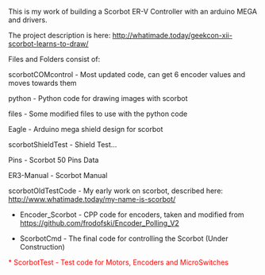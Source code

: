This is my work of building a Scorbot ER-V Controller with an arduino MEGA and drivers.

The project description is here: http://whatimade.today/geekcon-xii-scorbot-learns-to-draw/

Files and Folders consist of:

scorbotCOMcontrol - Most updated code, can get 6 encoder values and moves towards them

python - Python code for drawing images with scorbot

files - Some modified files to use with the python code

Eagle - Arduino mega shield design for scorbot

scorbotShieldTest - Shield Test...

Pins - Scorbot 50 Pins Data

ER3-Manual - Scorbot Manual


scorbotOldTestCode - My early work on scorbot, described here: http://www.whatimade.today/my-name-is-scorbot/

* Encoder_Scorbot - CPP code for encoders, taken and modified from  https://github.com/frodofski/Encoder_Polling_V2

* ScorbotCmd - The final code for controlling the Scorbot (Under Construction)
<div style='color:red'>
* ScorbotTest - Test code for Motors, Encoders and MicroSwitches
</div>
